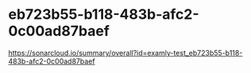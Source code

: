 # eb723b55-b118-483b-afc2-0c00ad87baef
https://sonarcloud.io/summary/overall?id=examly-test_eb723b55-b118-483b-afc2-0c00ad87baef

